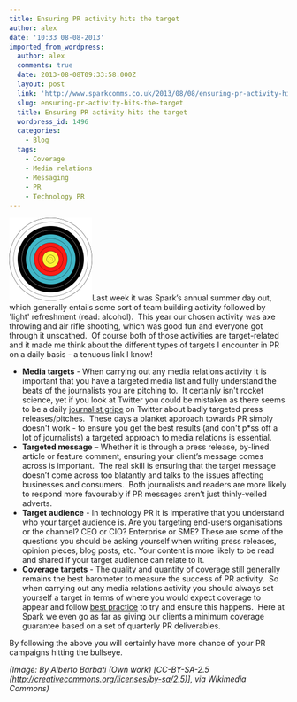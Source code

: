 ```yaml
---
title: Ensuring PR activity hits the target
author: alex
date: '10:33 08-08-2013'
imported_from_wordpress:
  author: alex
  comments: true
  date: 2013-08-08T09:33:58.000Z
  layout: post
  link: 'http://www.sparkcomms.co.uk/2013/08/08/ensuring-pr-activity-hits-the-target/'
  slug: ensuring-pr-activity-hits-the-target
  title: Ensuring PR activity hits the target
  wordpress_id: 1496
  categories:
    - Blog
  tags:
    - Coverage
    - Media relations
    - Messaging
    - PR
    - Technology PR
---
```


![Target](512px-Archery_Target_80cm.svg_-150x150.png)Last week it was Spark’s annual summer day out, which generally entails some sort of team building activity followed by 'light' refreshment (read: alcohol).  This year our chosen activity was axe throwing and air rifle shooting, which was good fun and everyone got through it unscathed.  Of course both of those activities are target-related and it made me think about the different types of targets I encounter in PR on a daily basis - a tenuous link I know!

  * **Media targets** - When carrying out any media relations activity it is important that you have a targeted media list and fully understand the beats of the journalists you are pitching to.  It certainly isn't rocket science, yet if you look at Twitter you could be mistaken as there seems to be a daily [journalist gripe](https://twitter.com/IanMorris78/status/362146309525864449) on Twitter about badly targeted press releases/pitches.  These days a blanket approach towards PR simply doesn't work - to ensure you get the best results (and don't p*ss off a lot of journalists) a targeted approach to media relations is essential.
  * **Targeted message** – Whether it is through a press release, by-lined article or feature comment, ensuring your client’s message comes across is important.  The real skill is ensuring that the target message doesn’t come across too blatantly and talks to the issues affecting businesses and consumers.  Both journalists and readers are more likely to respond more favourably if PR messages aren’t just thinly-veiled adverts.
  * **Target** **audience** - In technology PR it is imperative that you understand who your target audience is. Are you targeting end-users organisations or the channel? CEO or CIO? Enterprise or SME? These are some of the questions you should be asking yourself when writing press releases, opinion pieces, blog posts, etc. Your content is more likely to be read and shared if your target audience can relate to it.
  * **Coverage targets** - The quality and quantity of coverage still generally remains the best barometer to measure the success of PR activity.  So when carrying out any media relations activity you should always set yourself a target in terms of where you would expect coverage to appear and follow [best practice](http://www.sparkcomms.co.uk/2012/11/journalists-rate-spark-for-tech-pr-why-exactly/) to try and ensure this happens.  Here at Spark we even go as far as giving our clients a minimum coverage guarantee based on a set of quarterly PR deliverables.

By following the above you will certainly have more chance of your PR campaigns hitting the bullseye.

_(Image: By Alberto Barbati (Own work) [CC-BY-SA-2.5 (http://creativecommons.org/licenses/by-sa/2.5)], via Wikimedia Commons)_
